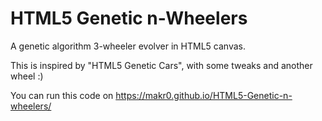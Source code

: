 HTML5 Genetic n-Wheelers
==================

A genetic algorithm 3-wheeler evolver in HTML5 canvas.

This is inspired by "HTML5 Genetic Cars", with some tweaks and another wheel :)

You can run this code on https://makr0.github.io/HTML5-Genetic-n-wheelers/
